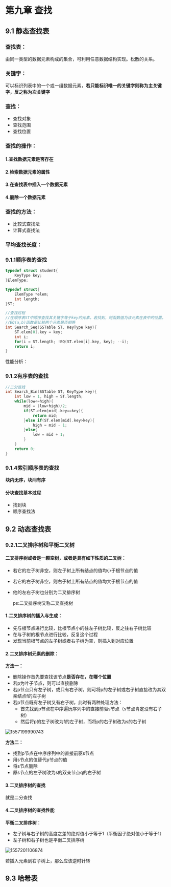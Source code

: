 # 第九章 查找

## 9.1 静态查找表

### 查找表：

由同一类型的数据元素构成的集合，可利用任意数据结构实现。松散的关系。

### 关键字：

可以标识列表中的一个或一组数据元素，**若只能标识唯一的关键字则称为主关键字，反之称为次关键字**

### 查找：

- 查找对象
- 查找范围
- 查找位置

### 查找的操作：

#### 1.查找数据元素是否存在

#### 2.检索数据元素的属性

#### 3.在查找表中插入一个数据元素

#### 4.删除一个数据元素

### 查找的方法：

- 比较式查找法
- 计算式查找法

### 平均查找长度：

### **9.1.1顺序表的查找**

~~~c++
typedef struct student{
    KeyType key;
}ElemType;

typedef struct{
    ElemType *elem;
    int length;
}ST;
~~~

~~~c++
//查找过程
//在顺序表ST中顺序查找其关键字等于key的元素，若找到，则函数值为该元素在表中的位置，否则为0
//EQ(a,b)函数是比较两个元素是否相等
int Search_Seq(SSTable ST, KeyType key){
    ST.elem[0].key = key;
    int i;
    for(i = ST.length; !EQ(ST.elem[i].key, key); --i);
    return i;
}
~~~

性能分析：

### 9.1.2有序表的查找

~~~c++
//二分查找
int Search_Bin(SSTable ST, KeyType key){
    int low = 1, high = ST.length;
    while(low<=high){
        mid = (low+high)/2;
        if(ST.elem[mid].key==key){
            return mid;
        }else if(ST.elem[mid].key>key){
            high = mid - 1;
        }else{
            low = mid + 1;
        }
    }
    return 0;
}
~~~

### 9.1.4索引顺序表的查找

**块内无序，块间有序**

#### 分块查找基本过程

- 找到块
- 顺序查找法



## 9.2 动态查找表

### 9.2.1二叉排序树和平衡二叉树

####  二叉排序树或者是一颗空树，或者是具有如下性质的二叉树：

- 若它的左子树非空，则左子树上所有结点的值均小于根节点的值

- 若它的右子树非空，则右子树上所有结点的值均大于根节点的值

- 他的左右子树也分别为二叉排序树

  ps:二叉排序树又称二叉查找树

#### 1.二叉排序树的插入与生成：

- 先与根节点进行比较，比根节点小的往左子树比较，反之往右子树比较
- 在与子树的根节点进行比较，反复这个过程
- 发现当前根节点的左子树或者右子树为空，则插入到对应位置

#### 2.二叉排序树元素的删除：

**方法一：**

- 删除操作首先要查找该节点**是否存在，在哪个位置**
- 若p为叶子节点，则可以直接删除
- 若p节点只有左子树，或只有右子树，则可将p的左子树或右子树直接改为其双亲结点f的左子树
- 若p节点既有左子树又有右子树，此时有两种处理方法：
  - 首先找到p节点在中序遍历序列中的直接前驱s节点（s节点肯定没有右子树）
  - 然后将p的左子树改为f的左子树，而将p的右子树改为s的右子树

![1557199990743](C:\Users\lyw\AppData\Roaming\Typora\typora-user-images\1557199990743.png)

**方法二：**

- 找到p节点在中序序列中的直接前驱s节点
- 用s节点的值替代p节点的值
- 将s节点删除
- 原s节点的左子树改为s的双亲节点q的右子树

#### 3.二叉排序树的查找

就是二分查找

#### 4.二叉排序树的查找性能

**平衡二叉排序树**：

- 左子树与右子树的高度之差的绝对值小于等于1（平衡因子绝对值小于等于1）
- 左子树和右子树也是平衡二叉排序树

![1557201106874](C:\Users\lyw\AppData\Roaming\Typora\typora-user-images\1557201106874.png)

若插入元素到右子树上，那么应该逆时针转



## 9.3 哈希表



